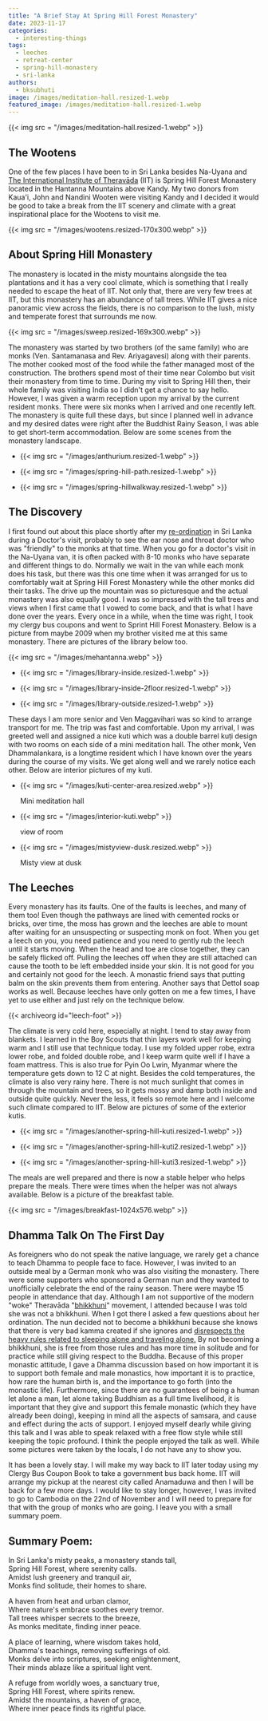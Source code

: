 ```yaml
---
title: "A Brief Stay At Spring Hill Forest Monastery"
date: 2023-11-17
categories: 
  - interesting-things
tags: 
  - leeches
  - retreat-center
  - spring-hill-monastery
  - sri-lanka
authors: 
  - bksubhuti
image: /images/meditation-hall.resized-1.webp
featured_image: /images/meditation-hall.resized-1.webp
---
```


{{< img src = "/images/meditation-hall.resized-1.webp" >}}

## The Wootens

One of the few places I have been to in Sri Lanka besides Na-Uyana and [The International Institute of Theravāda](https://americanmonk.org/international-institute-of-theravada/) (IIT) is Spring Hill Forest Monastery located in the Hantanna Mountains above Kandy. My two donors from Kaua'i, John and Nandini Wooten were visiting Kandy and I decided it would be good to take a break from the IIT scenery and climate with a great inspirational place for the Wootens to visit me.

{{< img src = "/images/wootens.resized-170x300.webp" >}}

## About Spring Hill Monastery

The monastery is located in the misty mountains alongside the tea plantations and it has a very cool climate, which is something that I really needed to escape the heat of IIT. Not only that, there are very few trees at IIT, but this monastery has an abundance of tall trees. While IIT gives a nice panoramic view across the fields, there is no comparison to the lush, misty and temperate forest that surrounds me now.

{{< img src = "/images/sweep.resized-169x300.webp" >}}

The monastery was started by two brothers (of the same family) who are monks (Ven. Santamanasa and Rev. Ariyagavesi) along with their parents. The mother cooked most of the food while the father managed most of the construction. The brothers spend most of their time near Colombo but visit their monastery from time to time. During my visit to Spring Hill then, their whole family was visiting India so I didn't get a chance to say hello. However, I was given a warm reception upon my arrival by the current resident monks. There were six monks when I arrived and one recently left. The monastery is quite full these days, but since I planned well in advance and my desired dates were right after the Buddhist Rainy Season, I was able to get short-term accommodation. Below are some scenes from the monastery landscape.

- {{< img src = "/images/anthurium.resized-1.webp" >}}
    
- {{< img src = "/images/spring-hill-path.resized-1.webp" >}}
    
- {{< img src = "/images/spring-hillwalkway.resized-1.webp" >}}
    

## The Discovery

I first found out about this place shortly after my [re-ordination](https://americanmonk.org/why-i-ordained-twice/) in Sri Lanka during a Doctor's visit, probably to see the ear nose and throat doctor who was "friendly" to the monks at that time. When you go for a doctor's visit in the Na-Uyana van, it is often packed with 8-10 monks who have separate and different things to do. Normally we wait in the van while each monk does his task, but there was this one time when it was arranged for us to comfortably wait at Spring Hill Forest Monastery while the other monks did their tasks. The drive up the mountain was so picturesque and the actual monastery was also equally good. I was so impressed with the tall trees and views when I first came that I vowed to come back, and that is what I have done over the years. Every once in a while, when the time was right, I took my clergy bus coupons and went to Sprint Hill Forest Monastery. Below is a picture from maybe 2009 when my brother visited me at this same monastery. There are pictures of the library below too.

{{< img src = "/images/mehantanna.webp" >}}

- {{< img src = "/images/library-inside.resized-1.webp" >}}
    
- {{< img src = "/images/library-inside-2floor.resized-1.webp" >}}
    
- {{< img src = "/images/library-outside.resized-1.webp" >}}
    

These days I am more senior and Ven Maggavihari was so kind to arrange transport for me. The trip was fast and comfortable. Upon my arrival, I was greeted well and assigned a nice kuti which was a double barrel kuṭi design with two rooms on each side of a mini meditation hall. The other monk, Ven Dhammalankara, is a longtime resident which I have known over the years during the course of my visits. We get along well and we rarely notice each other. Below are interior pictures of my kuti.

- {{< img src = "/images/kuti-center-area.resized.webp" >}}
    
    Mini meditation hall
    
- {{< img src = "/images/interior-kuti.webp" >}}
    
    view of room
    
- {{< img src = "/images/mistyview-dusk.resized.webp" >}}
    
    Misty view at dusk
    

## The Leeches

Every monastery has its faults. One of the faults is leeches, and many of them too! Even though the pathways are lined with cemented rocks or bricks, over time, the moss has grown and the leeches are able to mount after waiting for an unsuspecting or suspecting monk on foot. When you get a leech on you, you need patience and you need to gently rub the leech until it starts moving. When the head and toe are close together, they can be safely flicked off. Pulling the leeches off when they are still attached can cause the tooth to be left embedded inside your skin. It is not good for you and certainly not good for the leech. A monastic friend says that putting balm on the skin prevents them from entering. Another says that Dettol soap works as well. Because leeches have only gotten on me a few times, I have yet to use either and just rely on the technique below.

{{< archiveorg id="leech-foot" >}}

The climate is very cold here, especially at night. I tend to stay away from blankets. I learned in the Boy Scouts that thin layers work well for keeping warm and I still use that technique today. I use my folded upper robe, extra lower robe, and folded double robe, and I keep warm quite well if I have a foam mattress. This is also true for Pyin Oo Lwin, Myanmar where the temperature gets down to 12 C at night. Besides the cold temperatures, the climate is also very rainy here. There is not much sunlight that comes in through the mountain and trees, so it gets mossy and damp both inside and outside quite quickly. Never the less, it feels so remote here and I welcome such climate compared to IIT. Below are pictures of some of the exterior kutis.

- {{< img src = "/images/another-spring-hill-kuti.resized-1.webp" >}}
    
- {{< img src = "/images/another-spring-hill-kuti2.resized-1.webp" >}}
    
- {{< img src = "/images/another-spring-hill-kuti3.resized-1.webp" >}}
    

The meals are well prepared and there is now a stable helper who helps prepare the meals. There were times when the helper was not always available. Below is a picture of the breakfast table.

{{< img src = "/images/breakfast-1024x576.webp" >}}

## Dhamma Talk On The First Day

As foreigners who do not speak the native language, we rarely get a chance to teach Dhamma to people face to face. However, I was invited to an outside meal by a German monk who was also visiting the monastery. There were some supporters who sponsored a German nun and they wanted to unofficially celebrate the end of the rainy season. There were maybe 15 people in attendance that day. Although I am not supportive of the modern "woke" Theravāda "[bhikkhuni](https://americanmonk.org/are-theravada-bhikkhuni-ordinations-valid/)" movement, I attended because I was told she was not a bhikkhuni. When I got there I asked a few questions about her ordination. The nun decided not to become a bhikkhuni because she knows that there is very bad kamma created if she ignores and [disrespects the heavy rules related to sleeping alone and traveling alone.](https://americanmonk.org/should-bhikkhunis-be-sent-to-probation-monasteries/) By not becoming a bhikkhuni, she is free from those rules and has more time in solitude and for practice while still giving respect to the Buddha. Because of this proper monastic attitude, I gave a Dhamma discussion based on how important it is to support both female and male monastics, how important it is to practice, how rare the human birth is, and the importance to go forth (into the monastic life). Furthermore, since there are no guarantees of being a human let alone a man, let alone taking Buddhism as a full time livelihood, it is important that they give and support this female monastic (which they have already been doing), keeping in mind all the aspects of samsara, and cause and effect during the acts of support. I enjoyed myself dearly while giving this talk and I was able to speak relaxed with a free flow style while still keeping the topic profound. I think the people enjoyed the talk as well. While some pictures were taken by the locals, I do not have any to show you.

It has been a lovely stay. I will make my way back to IIT later today using my Clergy Bus Coupon Book to take a government bus back home. IIT will arrange my pickup at the nearest city called Anamaduwa and then I will be back for a few more days. I would like to stay longer, however, I was invited to go to Cambodia on the 22nd of November and I will need to prepare for that with the group of monks who are going. I leave you with a small summary poem.

## Summary Poem:

  
In Sri Lanka's misty peaks, a monastery stands tall,  
Spring Hill Forest, where serenity calls.  
Amidst lush greenery and tranquil air,  
Monks find solitude, their homes to share.

A haven from heat and urban clamor,  
Where nature's embrace soothes every tremor.  
Tall trees whisper secrets to the breeze,  
As monks meditate, finding inner peace.

A place of learning, where wisdom takes hold,  
Dhamma's teachings, removing sufferings of old.  
Monks delve into scriptures, seeking enlightenment,  
Their minds ablaze like a spiritual light vent.

A refuge from worldly woes, a sanctuary true,  
Spring Hill Forest, where spirits renew.  
Amidst the mountains, a haven of grace,  
Where inner peace finds its rightful place.
